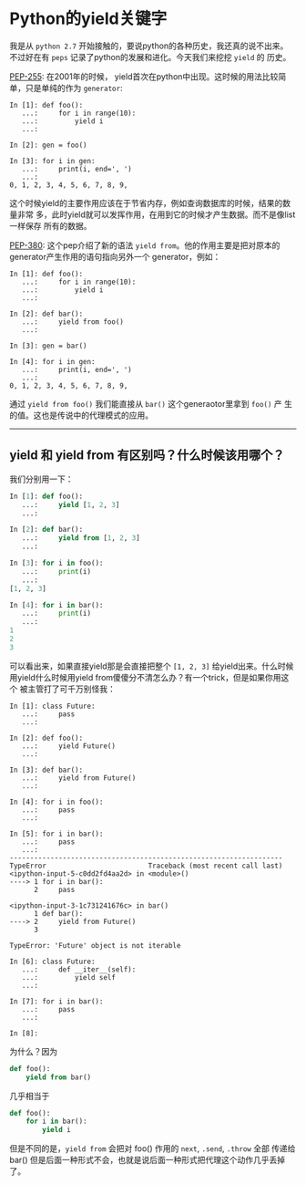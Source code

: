 # Python的yield关键字

我是从 `python 2.7` 开始接触的，要说python的各种历史，我还真的说不出来。
不过好在有 `peps` 记录了python的发展和进化。今天我们来挖挖 `yield` 的
历史。

[PEP-255](https://www.python.org/dev/peps/pep-0255/): 在2001年的时候，
yield首次在python中出现。这时候的用法比较简单，只是单纯的作为 `generator`:

```ipython
In [1]: def foo():
   ...:     for i in range(10):
   ...:         yield i
   ...:

In [2]: gen = foo()

In [3]: for i in gen:
   ...:     print(i, end=', ')
   ...:
0, 1, 2, 3, 4, 5, 6, 7, 8, 9,
```

这个时候yield的主要作用应该在于节省内存，例如查询数据库的时候，结果的数量非常
多，此时yield就可以发挥作用，在用到它的时候才产生数据。而不是像list一样保存
所有的数据。

[PEP-380](https://www.python.org/dev/peps/pep-0380/): 这个pep介绍了新的语法
`yield from`。他的作用主要是把对原本的generator产生作用的语句指向另外一个
generator，例如：

```ipython
In [1]: def foo():
   ...:     for i in range(10):
   ...:         yield i
   ...:

In [2]: def bar():
   ...:     yield from foo()
   ...:

In [3]: gen = bar()

In [4]: for i in gen:
   ...:     print(i, end=', ')
   ...:
0, 1, 2, 3, 4, 5, 6, 7, 8, 9,
```

通过 `yield from foo()` 我们能直接从 `bar()` 这个generaotor里拿到 `foo()` 产
生的值。这也是传说中的代理模式的应用。

---------------------------------------------

## yield 和 yield from 有区别吗？什么时候该用哪个？

我们分别用一下：

```python
In [1]: def foo():
   ...:     yield [1, 2, 3]
   ...:

In [2]: def bar():
   ...:     yield from [1, 2, 3]
   ...:

In [3]: for i in foo():
   ...:     print(i)
   ...:
[1, 2, 3]

In [4]: for i in bar():
   ...:     print(i)
   ...:
1
2
3
```

可以看出来，如果直接yield那是会直接把整个 `[1, 2, 3]` 给yield出来。什么时候
用yield什么时候用yield from傻傻分不清怎么办？有一个trick，但是如果你用这个
被主管打了可千万别怪我：

```ipython
In [1]: class Future:
   ...:     pass
   ...:

In [2]: def foo():
   ...:     yield Future()
   ...:

In [3]: def bar():
   ...:     yield from Future()
   ...:

In [4]: for i in foo():
   ...:     pass
   ...:

In [5]: for i in bar():
   ...:     pass
   ...:
-------------------------------------------------------------------
TypeError                         Traceback (most recent call last)
<ipython-input-5-c0dd2fd4aa2d> in <module>()
----> 1 for i in bar():
      2     pass

<ipython-input-3-1c731241676c> in bar()
      1 def bar():
----> 2     yield from Future()
      3

TypeError: 'Future' object is not iterable

In [6]: class Future:
   ...:     def __iter__(self):
   ...:         yield self
   ...:

In [7]: for i in bar():
   ...:     pass
   ...:

In [8]:
```

为什么？因为

```python
def foo():
    yield from bar()
```

几乎相当于

```python
def foo():
    for i in bar():
        yield i
```

但是不同的是，`yield from` 会把对 foo() 作用的 `next`, `.send`, `.throw` 全部
传递给 bar() 但是后面一种形式不会，也就是说后面一种形式把代理这个动作几乎丢掉
了。

